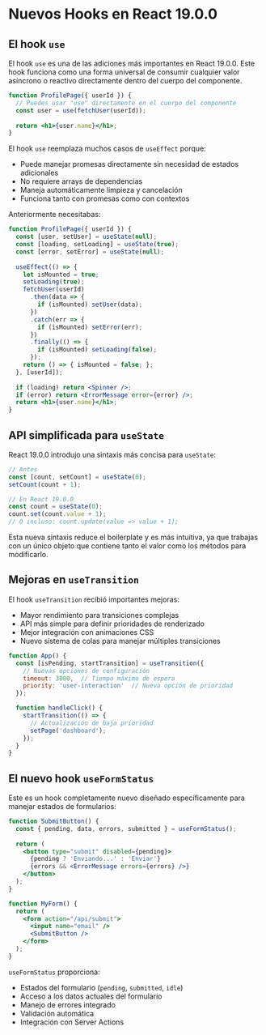 # Nuevos Hooks en React 19.0.0

## El hook `use`

El hook `use` es una de las adiciones más importantes en React 19.0.0. Este hook funciona como una forma universal de consumir cualquier valor asíncrono o reactivo directamente dentro del cuerpo del componente.

```jsx
function ProfilePage({ userId }) {
  // Puedes usar "use" directamente en el cuerpo del componente
  const user = use(fetchUser(userId));
  
  return <h1>{user.name}</h1>;
}
```

El hook `use` reemplaza muchos casos de `useEffect` porque:
- Puede manejar promesas directamente sin necesidad de estados adicionales
- No requiere arrays de dependencias
- Maneja automáticamente limpieza y cancelación
- Funciona tanto con promesas como con contextos

Anteriormente necesitabas:

```jsx
function ProfilePage({ userId }) {
  const [user, setUser] = useState(null);
  const [loading, setLoading] = useState(true);
  const [error, setError] = useState(null);
  
  useEffect(() => {
    let isMounted = true;
    setLoading(true);
    fetchUser(userId)
      .then(data => {
        if (isMounted) setUser(data);
      })
      .catch(err => {
        if (isMounted) setError(err);
      })
      .finally(() => {
        if (isMounted) setLoading(false);
      });
    return () => { isMounted = false; };
  }, [userId]);
  
  if (loading) return <Spinner />;
  if (error) return <ErrorMessage error={error} />;
  return <h1>{user.name}</h1>;
}
```

## API simplificada para `useState`

React 19.0.0 introdujo una sintaxis más concisa para `useState`:

```jsx
// Antes
const [count, setCount] = useState(0);
setCount(count + 1);

// En React 19.0.0
const count = useState(0);
count.set(count.value + 1);
// O incluso: count.update(value => value + 1);
```

Esta nueva sintaxis reduce el boilerplate y es más intuitiva, ya que trabajas con un único objeto que contiene tanto el valor como los métodos para modificarlo.

## Mejoras en `useTransition`

El hook `useTransition` recibió importantes mejoras:

- Mayor rendimiento para transiciones complejas
- API más simple para definir prioridades de renderizado
- Mejor integración con animaciones CSS
- Nuevo sistema de colas para manejar múltiples transiciones

```jsx
function App() {
  const [isPending, startTransition] = useTransition({
    // Nuevas opciones de configuración
    timeout: 3000,  // Tiempo máximo de espera
    priority: 'user-interaction'  // Nueva opción de prioridad
  });

  function handleClick() {
    startTransition(() => {
      // Actualización de baja prioridad
      setPage('dashboard');
    });
  }
}
```

## El nuevo hook `useFormStatus`

Este es un hook completamente nuevo diseñado específicamente para manejar estados de formularios:

```jsx
function SubmitButton() {
  const { pending, data, errors, submitted } = useFormStatus();
  
  return (
    <button type="submit" disabled={pending}>
      {pending ? 'Enviando...' : 'Enviar'}
      {errors && <ErrorMessage errors={errors} />}
    </button>
  );
}

function MyForm() {
  return (
    <form action="/api/submit">
      <input name="email" />
      <SubmitButton />
    </form>
  );
}
```

`useFormStatus` proporciona:
- Estados del formulario (`pending`, `submitted`, `idle`)
- Acceso a los datos actuales del formulario
- Manejo de errores integrado
- Validación automática
- Integración con Server Actions
